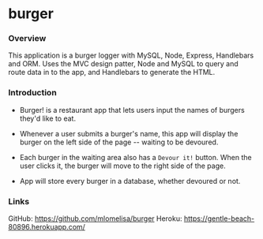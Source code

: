 # burger

### Overview

This application is a burger logger with MySQL, Node, Express, Handlebars and ORM. Uses the MVC design patter, Node and MySQL to query and route data in to the app, and Handlebars to generate the HTML.

### Introduction

* Burger! is a restaurant app that lets users input the names of burgers they'd like to eat.

* Whenever a user submits a burger's name, this app will display the burger on the left side of the page -- waiting to be devoured.

* Each burger in the waiting area also has a `Devour it!` button. When the user clicks it, the burger will move to the right side of the page.

* App will store every burger in a database, whether devoured or not.

### Links
GitHub: https://github.com/mlomelisa/burger
Heroku: https://gentle-beach-80896.herokuapp.com/